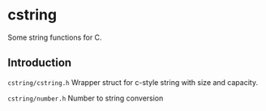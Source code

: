 cstring
=================================

Some string functions for C.

## Introduction ##

`cstring/cstring.h` Wrapper struct for c-style string with size and capacity.

`cstring/number.h` Number to string conversion
